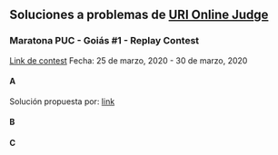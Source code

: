 ## Soluciones a problemas de [URI Online Judge](urionlinejudge.com.br)

### Maratona PUC - Goiás #1 - Replay Contest  
[Link de contest](https://www.urionlinejudge.com.br/judge/es/contests/view/502)
Fecha: 25 de marzo, 2020 - 30 de marzo, 2020
#### A
Solución propuesta por: [link]()
#### B
#### C
